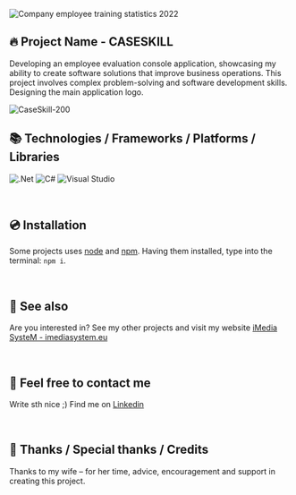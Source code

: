 ![Company employee training statistics 2022](https://github.com/user-attachments/assets/23122d33-21c5-4d99-b7f5-0533051728bc)

## 🔥 Project Name - CASESKILL

Developing an employee evaluation console application, showcasing my ability to create software solutions that improve business operations. This project involves complex problem-solving and software development skills. Designing the main application logo.

![CaseSkill-200](https://github.com/imediasystem/SkillCase/assets/125789515/6bf3ca7a-bd61-4dbe-9ba6-f9cbe1a9a87f)



## 📚 Technologies / Frameworks / Platforms / Libraries

![.Net](https://img.shields.io/badge/.NET-5C2D91?style=for-the-badge&logo=.net&logoColor=white)
![C#](https://img.shields.io/badge/c%23-%23239120.svg?style=for-the-badge&logo=csharp&logoColor=white)
![Visual Studio](https://img.shields.io/badge/Visual%20Studio-5C2D91.svg?style=for-the-badge&logo=visual-studio&logoColor=white)

&nbsp;

## 💿 Installation

Some projects uses [node](https://nodejs.org/en/) and [npm](https://www.npmjs.com/). Having them installed, type into the terminal: `npm i`.

&nbsp;

## 🔗 See also

Are you interested in? See my other projects and visit my website [iMedia SysteM - imediasystem.eu](https://imediasystem.eu/)

&nbsp;

## 📝 Feel free to contact me
Write sth nice ;) Find me on [Linkedin](https://www.linkedin.com/in/krzysztof-graca-47698997/)

&nbsp;

## 👏 Thanks / Special thanks / Credits
Thanks to my wife – for her time, advice, encouragement and support in creating this project.
